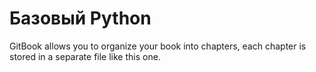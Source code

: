# Базовый Python

GitBook allows you to organize your book into chapters, each chapter is stored in a separate file like this one.
